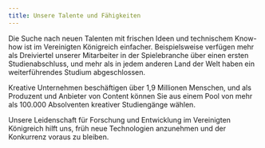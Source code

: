 ```yaml
---
title: Unsere Talente und Fähigkeiten
---
```


Die Suche nach neuen Talenten mit frischen Ideen und technischem Know-how ist im Vereinigten Königreich einfacher. Beispielsweise verfügen mehr als Dreiviertel unserer Mitarbeiter in der Spielebranche über einen ersten Studienabschluss, und mehr als in jedem anderen Land der Welt haben ein weiterführendes Studium abgeschlossen.

Kreative Unternehmen beschäftigen über 1,9 Millionen Menschen, und als Produzent und Anbieter von Content können Sie aus einem Pool von mehr als 100.000 Absolventen kreativer Studiengänge wählen.

Unsere Leidenschaft für Forschung und Entwicklung im Vereinigten Königreich hilft uns, früh neue Technologien anzunehmen und der Konkurrenz voraus zu bleiben.  
